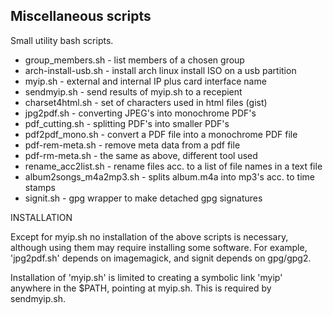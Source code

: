 Miscellaneous scripts
---------------------

Small utility bash scripts.
- group_members.sh    - list members of a chosen group
- arch-install-usb.sh - install arch linux install ISO on a usb partition
- myip.sh             - external and internal IP plus card interface name
- sendmyip.sh         - send results of myip.sh to a recepient
- charset4html.sh     - set of characters used in html files (gist)
- jpg2pdf.sh          - converting JPEG's into monochrome PDF's
- pdf_cutting.sh      - splitting PDF's into smaller PDF's
- pdf2pdf_mono.sh     - convert a PDF file into a monochrome PDF file
- pdf-rem-meta.sh     - remove meta data from a pdf file
- pdf-rm-meta.sh      - the same as above, different tool used
- rename_acc2list.sh  - rename files acc. to a list of file names in a text file
- album2songs_m4a2mp3.sh - splits album.m4a into mp3's acc. to time stamps
- signit.sh           - gpg wrapper to make detached gpg signatures

INSTALLATION

Except for myip.sh no installation of the above scripts is necessary, although using them may require installing some software. For example, 'jpg2pdf.sh' depends on imagemagick, and signit depends on gpg/gpg2.

Installation of 'myip.sh' is limited to creating a symbolic link 'myip' anywhere in the $PATH, pointing at myip.sh. This is required by sendmyip.sh.

